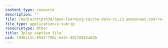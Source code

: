 ```yaml
---
content_type: resource
description: ''
file: /media/https%3A/open-learning-course-data-rc.s3.amazonaws.com/res-6-007-signals-and-systems-spring-2011/7d46c11c853279dcbe2c4017d842ab5b_D3bblng-Kcc.srt
file_type: application/x-subrip
resourcetype: Other
title: 3play caption file
uid: 7d46c11c-8532-79dc-be2c-4017d842ab5b
---
```

